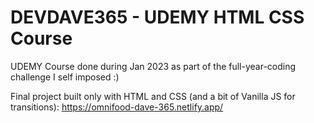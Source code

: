 # DEVDAVE365 - UDEMY HTML CSS Course

UDEMY Course done during Jan 2023 as part of the full-year-coding challenge I self imposed :) 

Final project built only with HTML and CSS (and a bit of Vanilla JS for transitions): https://omnifood-dave-365.netlify.app/

